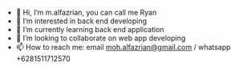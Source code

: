 - 👋 Hi, I’m m.alfazrian, you can call me Ryan
- 👀 I’m interested in back end developing
- 🌱 I’m currently learning back end application
- 💞️ I’m looking to collaborate on web app developing
- 📫 How to reach me: email moh.alfazrian@gmail.com / whatsapp +6281511712570

<!---
malfazrian/malfazrian is a ✨ special ✨ repository because its `README.md` (this file) appears on your GitHub profile.
You can click the Preview link to take a look at your changes.
--->
